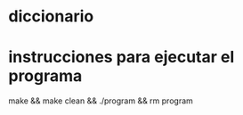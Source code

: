# diccionario

# instrucciones para ejecutar el programa
make && make clean && ./program && rm program
